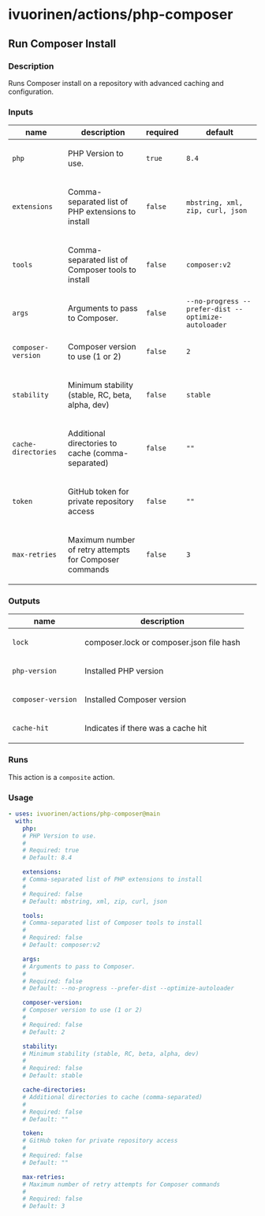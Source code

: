 # ivuorinen/actions/php-composer

## Run Composer Install

### Description

Runs Composer install on a repository with advanced caching and configuration.

### Inputs

| name                | description                                                   | required | default                                             |
|---------------------|---------------------------------------------------------------|----------|-----------------------------------------------------|
| `php`               | <p>PHP Version to use.</p>                                    | `true`   | `8.4`                                               |
| `extensions`        | <p>Comma-separated list of PHP extensions to install</p>      | `false`  | `mbstring, xml, zip, curl, json`                    |
| `tools`             | <p>Comma-separated list of Composer tools to install</p>      | `false`  | `composer:v2`                                       |
| `args`              | <p>Arguments to pass to Composer.</p>                         | `false`  | `--no-progress --prefer-dist --optimize-autoloader` |
| `composer-version`  | <p>Composer version to use (1 or 2)</p>                       | `false`  | `2`                                                 |
| `stability`         | <p>Minimum stability (stable, RC, beta, alpha, dev)</p>       | `false`  | `stable`                                            |
| `cache-directories` | <p>Additional directories to cache (comma-separated)</p>      | `false`  | `""`                                                |
| `token`             | <p>GitHub token for private repository access</p>             | `false`  | `""`                                                |
| `max-retries`       | <p>Maximum number of retry attempts for Composer commands</p> | `false`  | `3`                                                 |

### Outputs

| name               | description                                     |
|--------------------|-------------------------------------------------|
| `lock`             | <p>composer.lock or composer.json file hash</p> |
| `php-version`      | <p>Installed PHP version</p>                    |
| `composer-version` | <p>Installed Composer version</p>               |
| `cache-hit`        | <p>Indicates if there was a cache hit</p>       |

### Runs

This action is a `composite` action.

### Usage

```yaml
- uses: ivuorinen/actions/php-composer@main
  with:
    php:
    # PHP Version to use.
    #
    # Required: true
    # Default: 8.4

    extensions:
    # Comma-separated list of PHP extensions to install
    #
    # Required: false
    # Default: mbstring, xml, zip, curl, json

    tools:
    # Comma-separated list of Composer tools to install
    #
    # Required: false
    # Default: composer:v2

    args:
    # Arguments to pass to Composer.
    #
    # Required: false
    # Default: --no-progress --prefer-dist --optimize-autoloader

    composer-version:
    # Composer version to use (1 or 2)
    #
    # Required: false
    # Default: 2

    stability:
    # Minimum stability (stable, RC, beta, alpha, dev)
    #
    # Required: false
    # Default: stable

    cache-directories:
    # Additional directories to cache (comma-separated)
    #
    # Required: false
    # Default: ""

    token:
    # GitHub token for private repository access
    #
    # Required: false
    # Default: ""

    max-retries:
    # Maximum number of retry attempts for Composer commands
    #
    # Required: false
    # Default: 3
```
